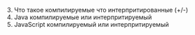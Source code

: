 3. Что такое компилируемые что интерпритированные (+/-)
4. Java компилируемые или интерпритируемый
5. JavaScript компилируемый или интерпритируемый